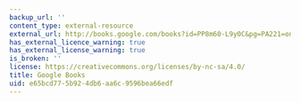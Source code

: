 ```yaml
---
backup_url: ''
content_type: external-resource
external_url: http://books.google.com/books?id=PP8m60-L9y0C&pg=PA221=onepage
has_external_licence_warning: true
has_external_license_warning: true
is_broken: ''
license: https://creativecommons.org/licenses/by-nc-sa/4.0/
title: Google Books
uid: e65bcd77-5b92-4db6-aa6c-9596bea66edf
---
```

